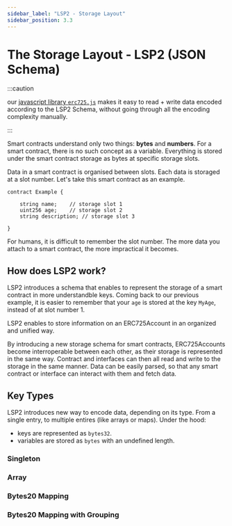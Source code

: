 ```yaml
---
sidebar_label: "LSP2 - Storage Layout"
sidebar_position: 3.3
---
```


# The Storage Layout - LSP2 (JSON Schema)

:::caution

our [javascript library `erc725.js`](../../tools/erc725js/getting-started.md) makes it easy to read + write data encoded according to the LSP2 Schema, without going through all the encoding complexity manually.

:::

Smart contracts understand only two things: **bytes** and **numbers**. For a smart contract, there is no such concept as a variable. Everything is stored under the smart contract storage as bytes at specific storage slots.

Data in a smart contract is organised between slots. Each data is storaged at a slot number. Let's take this smart contract as an example.

```
contract Example {

    string name;    // storage slot 1
    uint256 age;    // storage slot 2
    string description; // storage slot 3

}
```

For humans, it is difficult to remember the slot number. The more data you attach to a smart contract, the more impractical it becomes.

## How does LSP2 work?

LSP2 introduces a schema that enables to represent the storage of a smart contract in more understandble keys. Coming back to our previous example, it is easier to remember that your `age` is stored at the key `MyAge`, instead of at slot number 1.

LSP2 enables to store information on an ERC725Account in an organized and unified way.

By introducing a new storage schema for smart contracts, ERC725Accounts become interroperable between each other, as their storage is represented in the same way. Contract and interfaces can then all read and write to the storage in the same manner. Data can be easily parsed, so that any smart contract or interface can interact with them and fetch data.

## Key Types

LSP2 introduces new way to encode data, depending on its type. From a single entry, to multiple entires (like arrays or maps).
Under the hood:

- keys are represented as `bytes32`.
- variables are stored as `bytes` with an undefined length.

### Singleton

### Array

### Bytes20 Mapping

### Bytes20 Mapping with Grouping
